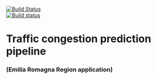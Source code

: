 [![Build Status](https://travis-ci.org/Nico-Curti/TrafficPipe.svg?branch=master)](https://travis-ci.org/Nico-Curti/TrafficPipe)   
[![Build status](https://ci.appveyor.com/api/projects/status/35dleexx3j0a9alq?svg=true)](https://ci.appveyor.com/project/Nico-Curti/trafficpipe)

# Traffic congestion prediction pipeline
### (Emilia Romagna Region application)